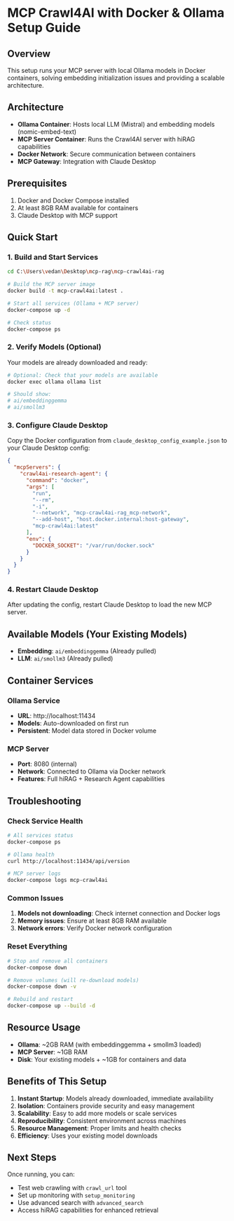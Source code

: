 # MCP Crawl4AI with Docker & Ollama Setup Guide

## Overview
This setup runs your MCP server with local Ollama models in Docker containers, solving embedding initialization issues and providing a scalable architecture.

## Architecture
- **Ollama Container**: Hosts local LLM (Mistral) and embedding models (nomic-embed-text)
- **MCP Server Container**: Runs the Crawl4AI server with hiRAG capabilities
- **Docker Network**: Secure communication between containers
- **MCP Gateway**: Integration with Claude Desktop

## Prerequisites
1. Docker and Docker Compose installed
2. At least 8GB RAM available for containers
3. Claude Desktop with MCP support

## Quick Start

### 1. Build and Start Services
```bash
cd C:\Users\vedan\Desktop\mcp-rag\mcp-crawl4ai-rag

# Build the MCP server image
docker build -t mcp-crawl4ai:latest .

# Start all services (Ollama + MCP server)
docker-compose up -d

# Check status
docker-compose ps
```

### 2. Verify Models (Optional)
Your models are already downloaded and ready:
```bash
# Optional: Check that your models are available
docker exec ollama ollama list

# Should show:
# ai/embeddinggemma
# ai/smollm3
```

### 3. Configure Claude Desktop
Copy the Docker configuration from `claude_desktop_config_example.json` to your Claude Desktop config:

```json
{
  "mcpServers": {
    "crawl4ai-research-agent": {
      "command": "docker",
      "args": [
        "run",
        "--rm",
        "-i",
        "--network", "mcp-crawl4ai-rag_mcp-network",
        "--add-host", "host.docker.internal:host-gateway",
        "mcp-crawl4ai:latest"
      ],
      "env": {
        "DOCKER_SOCKET": "/var/run/docker.sock"
      }
    }
  }
}
```

### 4. Restart Claude Desktop
After updating the config, restart Claude Desktop to load the new MCP server.

## Available Models (Your Existing Models)
- **Embedding**: `ai/embeddinggemma` (Already pulled)
- **LLM**: `ai/smollm3` (Already pulled)

## Container Services

### Ollama Service
- **URL**: http://localhost:11434
- **Models**: Auto-downloaded on first run
- **Persistent**: Model data stored in Docker volume

### MCP Server
- **Port**: 8080 (internal)
- **Network**: Connected to Ollama via Docker network
- **Features**: Full hiRAG + Research Agent capabilities

## Troubleshooting

### Check Service Health
```bash
# All services status
docker-compose ps

# Ollama health
curl http://localhost:11434/api/version

# MCP server logs
docker-compose logs mcp-crawl4ai
```

### Common Issues

1. **Models not downloading**: Check internet connection and Docker logs
2. **Memory issues**: Ensure at least 8GB RAM available
3. **Network errors**: Verify Docker network configuration

### Reset Everything
```bash
# Stop and remove all containers
docker-compose down

# Remove volumes (will re-download models)
docker-compose down -v

# Rebuild and restart
docker-compose up --build -d
```

## Resource Usage
- **Ollama**: ~2GB RAM (with embeddinggemma + smollm3 loaded)
- **MCP Server**: ~1GB RAM
- **Disk**: Your existing models + ~1GB for containers and data

## Benefits of This Setup
1. **Instant Startup**: Models already downloaded, immediate availability
2. **Isolation**: Containers provide security and easy management
3. **Scalability**: Easy to add more models or scale services
4. **Reproducibility**: Consistent environment across machines
5. **Resource Management**: Proper limits and health checks
6. **Efficiency**: Uses your existing model downloads

## Next Steps
Once running, you can:
- Test web crawling with `crawl_url` tool
- Set up monitoring with `setup_monitoring`
- Use advanced search with `advanced_search`
- Access hiRAG capabilities for enhanced retrieval